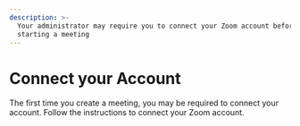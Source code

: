 ```yaml
---
description: >-
  Your administrator may require you to connect your Zoom account before
  starting a meeting
---
```


# Connect your Account

The first time you create a meeting, you may be required to connect your account. Follow the instructions to connect your Zoom account.
